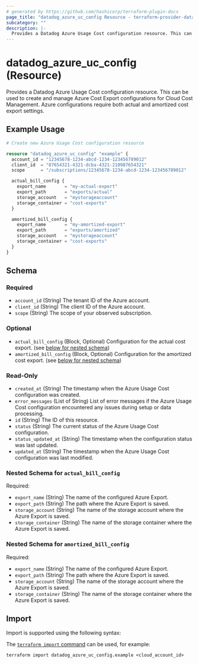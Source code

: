 ```yaml
---
# generated by https://github.com/hashicorp/terraform-plugin-docs
page_title: "datadog_azure_uc_config Resource - terraform-provider-datadog"
subcategory: ""
description: |-
  Provides a Datadog Azure Usage Cost configuration resource. This can be used to create and manage Azure Cost Export configurations for Cloud Cost Management. Azure configurations require both actual and amortized cost export settings.
---
```


# datadog_azure_uc_config (Resource)

Provides a Datadog Azure Usage Cost configuration resource. This can be used to create and manage Azure Cost Export configurations for Cloud Cost Management. Azure configurations require both actual and amortized cost export settings.

## Example Usage

```terraform
# Create new Azure Usage Cost configuration resource

resource "datadog_azure_uc_config" "example" {
  account_id = "12345678-1234-abcd-1234-123456789012"
  client_id  = "87654321-4321-dcba-4321-210987654321"
  scope      = "/subscriptions/12345678-1234-abcd-1234-123456789012"

  actual_bill_config {
    export_name       = "my-actual-export"
    export_path       = "exports/actual"
    storage_account   = "mystorageaccount"
    storage_container = "cost-exports"
  }

  amortized_bill_config {
    export_name       = "my-amortized-export"
    export_path       = "exports/amortized"
    storage_account   = "mystorageaccount"
    storage_container = "cost-exports"
  }
}
```

<!-- schema generated by tfplugindocs -->
## Schema

### Required

- `account_id` (String) The tenant ID of the Azure account.
- `client_id` (String) The client ID of the Azure account.
- `scope` (String) The scope of your observed subscription.

### Optional

- `actual_bill_config` (Block, Optional) Configuration for the actual cost export. (see [below for nested schema](#nestedblock--actual_bill_config))
- `amortized_bill_config` (Block, Optional) Configuration for the amortized cost export. (see [below for nested schema](#nestedblock--amortized_bill_config))

### Read-Only

- `created_at` (String) The timestamp when the Azure Usage Cost configuration was created.
- `error_messages` (List of String) List of error messages if the Azure Usage Cost configuration encountered any issues during setup or data processing.
- `id` (String) The ID of this resource.
- `status` (String) The current status of the Azure Usage Cost configuration.
- `status_updated_at` (String) The timestamp when the configuration status was last updated.
- `updated_at` (String) The timestamp when the Azure Usage Cost configuration was last modified.

<a id="nestedblock--actual_bill_config"></a>
### Nested Schema for `actual_bill_config`

Required:

- `export_name` (String) The name of the configured Azure Export.
- `export_path` (String) The path where the Azure Export is saved.
- `storage_account` (String) The name of the storage account where the Azure Export is saved.
- `storage_container` (String) The name of the storage container where the Azure Export is saved.


<a id="nestedblock--amortized_bill_config"></a>
### Nested Schema for `amortized_bill_config`

Required:

- `export_name` (String) The name of the configured Azure Export.
- `export_path` (String) The path where the Azure Export is saved.
- `storage_account` (String) The name of the storage account where the Azure Export is saved.
- `storage_container` (String) The name of the storage container where the Azure Export is saved.

## Import

Import is supported using the following syntax:

The [`terraform import` command](https://developer.hashicorp.com/terraform/cli/commands/import) can be used, for example:

```shell
terraform import datadog_azure_uc_config.example <cloud_account_id>
```
